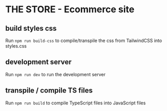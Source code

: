 # THE STORE - Ecommerce site

## build styles css

Run `npm run build-css` to compile/transpile the css from TailwindCSS into styles.css

## development server

Run `npm run dev` to run the development server

## transpile / compile TS files

Run `npm run build` to compile TypeScript files into JavaScript files
